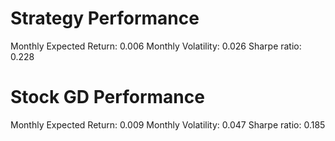 # Strategy Performance
Monthly Expected Return: 0.006
Monthly Volatility: 0.026
Sharpe ratio: 0.228
# Stock GD Performance
Monthly Expected Return: 0.009
Monthly Volatility: 0.047
Sharpe ratio: 0.185
